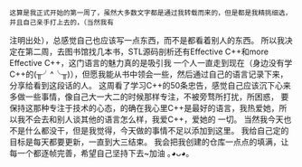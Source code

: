     这算是我正式开始的第一周了，虽然大多数文字都是通过我转载而来的，但是都是我精挑细选，并且自己亲手打上去的，（当然我有
注明出处），总感觉自己也应该写一点东西，而不是都看着别人的东西。
    所以我决定在第二周，去图书馆找几本书，STL源码剖析还有Effective C++和more Effective C++，这门语言的魅力真的是吸引我
一个人一直走到现在（身边没有学C++的(╥╯^╰╥)），但愿我能从书中领会一些，然后通过自己的语言记录下来，分享给看到这段话的人。
    这周看了学习C++的50条忠告，感觉自己应该沉下心来多做一些事情，像自己大一大二的时候那样专注，不被旁骛所打扰，所困惑，
要保持这那种专注于技术的心态，的确在我心里C++是最好的语言，我热爱她，所以我不会去和别人谈其他的语言怎么样，我爱C++，爱她的
一切。
    当然我今天也不是什么都没干，但是我觉得，今天做的事情不足以添加到这里。
    我给自己定的目标是每天都要更新，一直到大三结束。
    我会把我创建的仓库一点点的填满，让每一个都逐帧完善，希望自己坚持下去~加油  ｡◕ᴗ◕｡


